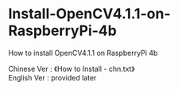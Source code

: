 # Install-OpenCV4.1.1-on-RaspberryPi-4b
How to install OpenCV4.1.1 on RaspberryPi 4b

Chinese Ver : 《How to Install - chn.txt》 <br>
English Ver : provided later <br>
